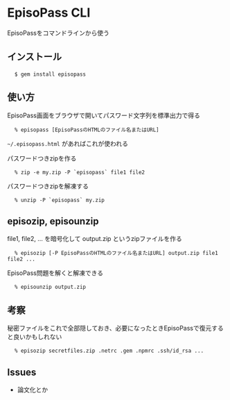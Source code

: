 <h1>EpisoPass CLI</h1>

EpisoPassをコマンドラインから使う

<h2>インストール</h2>

<pre>
  <code>$ gem install episopass</code>
</pre>

<h2>使い方</h2>

EpisoPass画面をブラウザで開いてパスワード文字列を標準出力で得る

<pre>
  <code>% episopass [EpisoPassのHTMLのファイル名またはURL]</code>
</pre>

<code>~/.episopass.html</code> があればこれが使われる


パスワードつきzipを作る

<pre>
  <code>% zip -e my.zip -P `episopass` file1 file2</code>
</pre>

パスワードつきzipを解凍する

<pre>
  <code>% unzip -P `episopass` my.zip</code>
</pre>

<h2>episozip, episounzip</h2>

file1, file2, ... を暗号化して output.zip というzipファイルを作る

<pre>
  <code>% episozip [-P EpisoPassのHTMLのファイル名またはURL] output.zip file1 file2 ...</code>
</pre>

EpisoPass問題を解くと解凍できる

<pre>
  <code>% episounzip output.zip</code>
</pre>

<h2>考察</h2>

秘密ファイルをこれで全部隠しておき、必要になったときEpisoPassで復元すると良いかもしれない

<pre>
  <code>% episozip secretfiles.zip .netrc .gem .npmrc .ssh/id_rsa ...</code>
</pre>

<h2>Issues</h2>

<ul>
  <li>論文化とか</li>
</ul>
